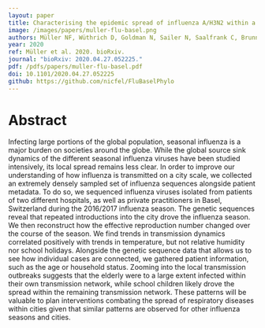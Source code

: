 ```yaml
---
layout: paper
title: Characterising the epidemic spread of influenza A/H3N2 within a city through phylogenetics
image: /images/papers/muller-flu-basel.png
authors: Müller NF, Wüthrich D, Goldman N, Sailer N, Saalfrank C, Brunner M, Noémi Augustin, Helena MB Seth-Smith, Hollenstein Y, Syedbasha M, Lang D, Neher RA, Dubuis O, Naegele M, Buser A, Nickel CH, Ritz N, Zeller A, Lang BM, Hadfield J, Bedford T, Battegay M, Schneider-Sliwa R, Egli A.
year: 2020
ref: Müller et al. 2020. bioRxiv.
journal: "bioRxiv: 2020.04.27.052225."
pdf: /pdfs/papers/muller-flu-basel.pdf
doi: 10.1101/2020.04.27.052225
github: https://github.com/nicfel/FluBaselPhylo
---
```


# Abstract

Infecting large portions of the global population, seasonal influenza is a major burden on societies around the globe. While the global source sink dynamics of the different seasonal influenza viruses have been studied intensively, its local spread remains less clear. In order to improve our understanding of how influenza is transmitted on a city scale, we collected an extremely densely sampled set of influenza sequences alongside patient metadata. To do so, we sequenced influenza viruses isolated from patients of two different hospitals, as well as private practitioners in Basel, Switzerland during the 2016/2017 influenza season. The genetic sequences reveal that repeated introductions into the city drove the influenza season. We then reconstruct how the effective reproduction number changed over the course of the season. We find trends in transmission dynamics correlated positively with trends in temperature, but not relative humidity nor school holidays. Alongside the genetic sequence data that allows us to see how individual cases are connected, we gathered patient information, such as the age or household status. Zooming into the local transmission outbreaks suggests that the elderly were to a large extent infected within their own transmission network, while school children likely drove the spread within the remaining transmission network. These patterns will be valuable to plan interventions combating the spread of respiratory diseases within cities given that similar patterns are observed for other influenza seasons and cities.

